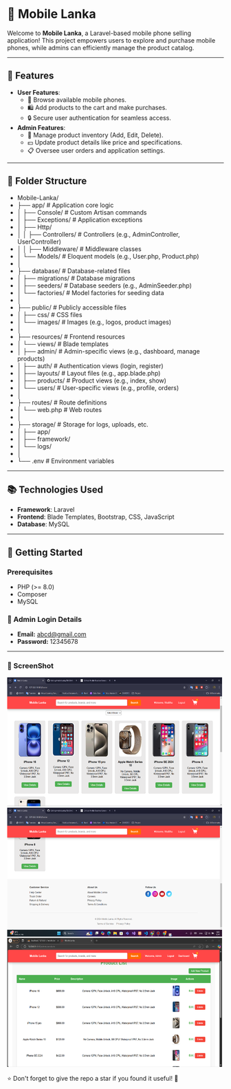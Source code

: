 # 📱 Mobile Lanka

Welcome to **Mobile Lanka**, a Laravel-based mobile phone selling application! This project empowers users to explore and purchase mobile phones, while admins can efficiently manage the product catalog.

---

## 🌟 Features

- **User Features**:
  - 🛒 Browse available mobile phones.
  - 🛍️ Add products to the cart and make purchases.
  - 🔒 Secure user authentication for seamless access.
- **Admin Features**:
  - 🔧 Manage product inventory (Add, Edit, Delete).
  - 💵 Update product details like price and specifications.
  - 📋 Oversee user orders and application settings.

---

## 🌟 Folder Structure

 - Mobile-Lanka/
 - ├── app/                            # Application core logic
 - │   ├── Console/                    # Custom Artisan commands
 - │   ├── Exceptions/                 # Application exceptions
 - │   ├── Http/
 - │   │   ├── Controllers/            # Controllers (e.g., AdminController, UserController)
 - │   │   ├── Middleware/             # Middleware classes
 - │   └── Models/                     # Eloquent models (e.g., User.php, Product.php)
 - │
 - ├── database/                       # Database-related files
 - │   ├── migrations/                 # Database migrations
 - │   ├── seeders/                    # Database seeders (e.g., AdminSeeder.php)
 - │   └── factories/                  # Model factories for seeding data
 - │
 - ├── public/                         # Publicly accessible files
 - │   ├── css/                        # CSS files
 - │   └── images/                     # Images (e.g., logos, product images)
 - │
 - ├── resources/                      # Frontend resources
 - │   └── views/                      # Blade templates
 - │       ├── admin/                  # Admin-specific views (e.g., dashboard, manage products)
 - │       ├── auth/                   # Authentication views (login, register)
 - │       ├── layouts/                # Layout files (e.g., app.blade.php)
 - │       ├── products/               # Product views (e.g., index, show)
 - │       └── users/                  # User-specific views (e.g., profile, orders)
 - │
 - ├── routes/                         # Route definitions
 - │   └── web.php                     # Web routes
 - │ 
 - ├── storage/                        # Storage for logs, uploads, etc.
 - │   ├── app/
 - │   ├── framework/
 - │   └── logs/
 - │
 - └── .env                            # Environment variables

---

## 📚 Technologies Used

- **Framework**: Laravel
- **Frontend**: Blade Templates, Bootstrap, CSS, JavaScript
- **Database**: MySQL

---

## 🚀 Getting Started

### Prerequisites

- PHP (>= 8.0)
- Composer
- MySQL

### 🔑 Admin Login Details
- **Email:** abcd@gmail.com
- **Password:** 12345678

----

### 🔑 ScreenShot
<img src="Mobile Lanka Web System/public/images/11.png" alt="Home Page Screenshot" width="500" height="300"/>
<img src="Mobile Lanka Web System/public/images/12.png" alt="Home Page Screenshot" width="500" height="300"/>
<img src="Mobile Lanka Web System/public/images/13.png" alt="Home Page Screenshot" width="500" height="300"/>

⭐ Don't forget to give the repo a star if you found it useful! 🌟
